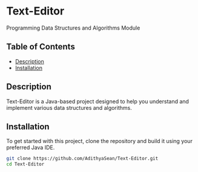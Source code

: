 # Text-Editor

Programming Data Structures and Algorithms Module

## Table of Contents

- [Description](#description)
- [Installation](#installation)

## Description

Text-Editor is a Java-based project designed to help you understand and implement various data structures and algorithms.

## Installation

To get started with this project, clone the repository and build it using your preferred Java IDE.

```bash
git clone https://github.com/AdithyaSean/Text-Editor.git
cd Text-Editor

